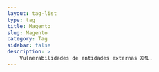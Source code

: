 ```yaml
---
layout: tag-list
type: tag
title: Magento
slug: Magento
category: Tag
sidebar: false
description: >
    Vulnerabilidades de entidades externas XML.
---
```

